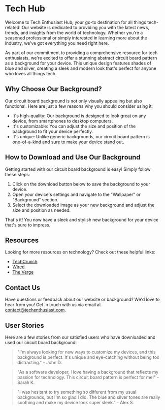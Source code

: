 <!--font:Raleway-->

# Tech Hub

Welcome to Tech Enthusiast Hub, your go-to destination for all things tech-related! Our website is dedicated to providing you with the latest news, trends, and insights from the world of technology. Whether you're a seasoned professional or simply interested in learning more about the industry, we've got everything you need right here.

As part of our commitment to providing a comprehensive resource for tech enthusiasts, we're excited to offer a stunning abstract circuit board pattern as a background for your device. This unique design features shades of blue and silver, creating a sleek and modern look that's perfect for anyone who loves all things tech.

## Why Choose Our Background?

Our circuit board background is not only visually appealing but also functional. Here are just a few reasons why you should consider using it:

- It's high-quality: Our background is designed to look great on any device, from smartphones to desktop computers.
- It's customizable: You can adjust the size and position of the background to fit your device perfectly.
- It's unique: Unlike generic backgrounds, our circuit board pattern is one-of-a-kind and sure to make your device stand out.

## How to Download and Use Our Background

Getting started with our circuit board background is easy! Simply follow these steps:

1. Click on the download button below to save the background to your device.
2. Open your device's settings and navigate to the "Wallpaper" or "Background" section.
3. Select the downloaded image as your new background and adjust the size and position as needed.

That's it! You now have a sleek and stylish new background for your device that's sure to impress.

## Resources

Looking for more resources on technology? Check out these helpful links:

- [TechCrunch](#)
- [Wired](#)
- [The Verge](#)

## Contact Us

Have questions or feedback about our website or background? We'd love to hear from you! Get in touch with us via email at [contact@techenthusiast.com](mailto:contact@techenthusiast.com).

## User Stories

Here are a few stories from our satisfied users who have downloaded and used our circuit board background:

> "I'm always looking for new ways to customize my devices, and this background is perfect. It's unique and eye-catching without being too distracting." - John D.

> "As a software developer, I love having a background that reflects my passion for technology. This circuit board pattern is perfect for me!" - Sarah K.

> "I was hesitant to try something so different from my usual backgrounds, but I'm so glad I did. The blue and silver tones are really soothing and make my device look super sleek." - Alex S.

<!--

Write me content for website with wallpaper which alt text is:

"An abstract circuit board pattern in shades of blue and silver"

The name/title of the page should not be 1:1 copy of the alt text but rather a real content of the website which is using this wallpaper.

- Use markdown format 
- Start with heading
- Heading should be short and concise
- The content should look like a real website 
- The website should not be about the wallpaper, wallpaper is just a related background
- Heading should be contain work "wallpaper" or "background"
- Include real sections like references, contact, user stories, etc. use things relevant to the page purpose.
- Feel free to use structure like headings, bullets, numbering, blockquotes, paragraphs, horizontal lines, etc.
- You can use formatting like bold or _italic_
- You can include UTF-8 emojis
- Links should be only #hash anchors (and you can refer to the document itself)
- Do not include images


---


# Blue Circuit Board Wallpaper for Tech Enthusiasts

Welcome to our website, dedicated to all things tech! Our site is the perfect place for those who are passionate about technology and want to stay up-to-date with the latest trends and developments in the industry. Whether you're a professional in the field or simply interested in learning more, we've got you covered.

As part of our commitment to providing a comprehensive resource for tech enthusiasts, we're excited to offer this stunning blue circuit board wallpaper as a background for your device. This abstract pattern features shades of blue and silver, creating a sleek and modern look that's perfect for anyone who loves all things tech.

## Why Choose Our Wallpaper?

Our circuit board wallpaper is not only visually appealing but also functional. Here are just a few reasons why you should consider using it:

- It's high-quality: Our wallpaper is designed to look great on any device, from smartphones to desktop computers.
- It's customizable: You can adjust the size and position of the wallpaper to fit your device perfectly.
- It's unique: Unlike generic wallpapers, our circuit board pattern is one-of-a-kind and sure to make your device stand out.

## How to Download and Use Our Wallpaper

Getting started with our circuit board wallpaper is easy! Simply follow these steps:

1. Click on the download button below to save the wallpaper to your device.
2. Open your device's settings and navigate to the "Wallpaper" or "Background" section.
3. Select the downloaded image as your new wallpaper and adjust the size and position as needed.

That's it! You now have a sleek and stylish new wallpaper for your device that's sure to impress.

## References

Looking for more resources on technology? Check out these helpful links:

- [TechCrunch](#)
- [Wired](#)
- [The Verge](#)

## Contact Us

Have questions or feedback about our website or wallpaper? We'd love to hear from you! Get in touch with us via email at [contact@techenthusiast.com](mailto:contact@techenthusiast.com).

## User Stories

Here are a few stories from our satisfied users who have downloaded and used our circuit board wallpaper:

> "I'm always looking for new ways to customize my devices, and this wallpaper is perfect. It's unique and eye-catching without being too distracting." - John D.

> "As a software developer, I love having a wallpaper that reflects my passion for technology. This circuit board pattern is perfect for me!" - Sarah K.

> "I was hesitant to try something so different from my usual wallpapers, but I'm so glad I did. The blue and silver tones are really soothing and make my device look super sleek." - Alex S.


---


Heading should not include word "wallpaper". The website should not be about the wallpaper itself, wallpaper is just a related background, rewrite whole content.


---


# Tech Enthusiast Hub: Your One-Stop Resource for All Things Tech

Welcome to Tech Enthusiast Hub, your go-to destination for all things tech-related! Our website is dedicated to providing you with the latest news, trends, and insights from the world of technology. Whether you're a seasoned professional or simply interested in learning more about the industry, we've got everything you need right here.

As part of our commitment to providing a comprehensive resource for tech enthusiasts, we're excited to offer a stunning abstract circuit board pattern as a background for your device. This unique design features shades of blue and silver, creating a sleek and modern look that's perfect for anyone who loves all things tech.

## Why Choose Our Background?

Our circuit board background is not only visually appealing but also functional. Here are just a few reasons why you should consider using it:

- It's high-quality: Our background is designed to look great on any device, from smartphones to desktop computers.
- It's customizable: You can adjust the size and position of the background to fit your device perfectly.
- It's unique: Unlike generic backgrounds, our circuit board pattern is one-of-a-kind and sure to make your device stand out.

## How to Download and Use Our Background

Getting started with our circuit board background is easy! Simply follow these steps:

1. Click on the download button below to save the background to your device.
2. Open your device's settings and navigate to the "Wallpaper" or "Background" section.
3. Select the downloaded image as your new background and adjust the size and position as needed.

That's it! You now have a sleek and stylish new background for your device that's sure to impress.

## Resources

Looking for more resources on technology? Check out these helpful links:

- [TechCrunch](#)
- [Wired](#)
- [The Verge](#)

## Contact Us

Have questions or feedback about our website or background? We'd love to hear from you! Get in touch with us via email at [contact@techenthusiast.com](mailto:contact@techenthusiast.com).

## User Stories

Here are a few stories from our satisfied users who have downloaded and used our circuit board background:

> "I'm always looking for new ways to customize my devices, and this background is perfect. It's unique and eye-catching without being too distracting." - John D.

> "As a software developer, I love having a background that reflects my passion for technology. This circuit board pattern is perfect for me!" - Sarah K.

> "I was hesitant to try something so different from my usual backgrounds, but I'm so glad I did. The blue and silver tones are really soothing and make my device look super sleek." - Alex S.

-->
